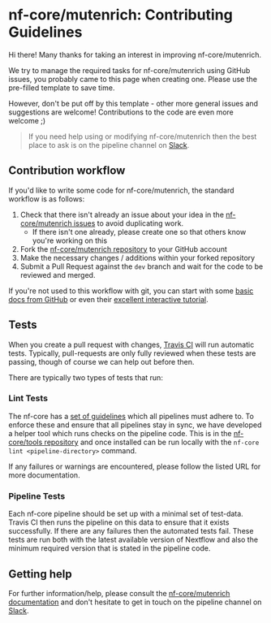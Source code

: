 # nf-core/mutenrich: Contributing Guidelines

Hi there! Many thanks for taking an interest in improving nf-core/mutenrich.

We try to manage the required tasks for nf-core/mutenrich using GitHub issues, you probably came to this page when creating one. Please use the pre-filled template to save time.

However, don't be put off by this template - other more general issues and suggestions are welcome! Contributions to the code are even more welcome ;)

> If you need help using or modifying nf-core/mutenrich then the best place to ask is on the pipeline channel on [Slack](https://nf-core-invite.herokuapp.com/).



## Contribution workflow
If you'd like to write some code for nf-core/mutenrich, the standard workflow
is as follows:

1. Check that there isn't already an issue about your idea in the
   [nf-core/mutenrich issues](https://github.com/nf-core/mutenrich/issues) to avoid
   duplicating work.
    * If there isn't one already, please create one so that others know you're working on this
2. Fork the [nf-core/mutenrich repository](https://github.com/nf-core/mutenrich) to your GitHub account
3. Make the necessary changes / additions within your forked repository
4. Submit a Pull Request against the `dev` branch and wait for the code to be reviewed and merged.

If you're not used to this workflow with git, you can start with some [basic docs from GitHub](https://help.github.com/articles/fork-a-repo/) or even their [excellent interactive tutorial](https://try.github.io/).


## Tests
When you create a pull request with changes, [Travis CI](https://travis-ci.org/) will run automatic tests.
Typically, pull-requests are only fully reviewed when these tests are passing, though of course we can help out before then.

There are typically two types of tests that run:

### Lint Tests
The nf-core has a [set of guidelines](http://nf-co.re/guidelines) which all pipelines must adhere to.
To enforce these and ensure that all pipelines stay in sync, we have developed a helper tool which runs checks on the pipeline code. This is in the [nf-core/tools repository](https://github.com/nf-core/tools) and once installed can be run locally with the `nf-core lint <pipeline-directory>` command.

If any failures or warnings are encountered, please follow the listed URL for more documentation.

### Pipeline Tests
Each nf-core pipeline should be set up with a minimal set of test-data.
Travis CI then runs the pipeline on this data to ensure that it exists successfully.
If there are any failures then the automated tests fail.
These tests are run both with the latest available version of Nextflow and also the minimum required version that is stated in the pipeline code.

## Getting help
For further information/help, please consult the [nf-core/mutenrich documentation](https://github.com/nf-core/mutenrich#documentation) and don't hesitate to get in touch on the pipeline channel on [Slack](https://nf-core-invite.herokuapp.com/).
